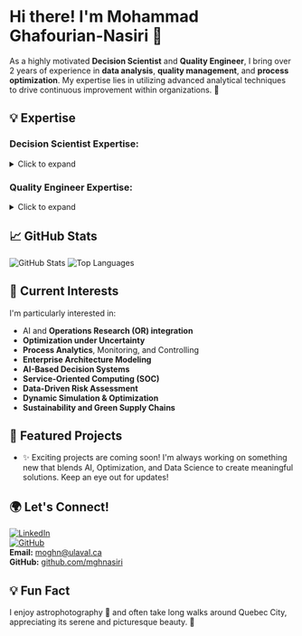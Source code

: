 # Hi there! I'm Mohammad Ghafourian-Nasiri 👋

As a highly motivated **Decision Scientist** and **Quality Engineer**, I bring over 2 years of experience in **data analysis**, **quality management**, and **process optimization**. My expertise lies in utilizing advanced analytical techniques to drive continuous improvement within organizations. 🚀



## 💡 Expertise

### Decision Scientist Expertise:
<details>
  <summary>Click to expand</summary>
  
- **Data Analysis:** Proficient in Descriptive, Exploratory, Predictive, Statistical, and Network Data Analysis.
- **Programming Skills:** Advanced knowledge in Python, R, and SQL, with practical experience in machine learning and deep learning frameworks like TensorFlow and Keras.
- **Model Development:** Expertise in developing classification and regression models using Scikit-Learn, manipulating data with Pandas and NumPy, and conducting scientific computing with SciPy.
- **Data Visualization:** Skilled in creating interactive data visualizations using Power BI.
- **Statistical Testing:** Proficient in hypothesis testing and A/B testing with SPSS, Minitab, and Excel.

</details>

### Quality Engineer Expertise:
<details>
  <summary>Click to expand</summary>

- **Quality Management:** Strong foundation in quality management, statistical quality control, and process optimization with hands-on experience in ISO 9001, TQM, EFQM, and Baldrige frameworks.
- **Reliability Analysis:** Conducting reliability analysis using techniques like FMEA, FTA, and RBD.
- **AI Integration:** Experience in integrating AI into quality processes, including predictive maintenance, anomaly detection, and adaptive control systems.
- **Analytical Tools:** Skilled in using SAS, Minitab, SPSS, and Excel for advanced statistical analysis.
- **Continuous Improvement:** Expertise in PDCA, 5 Why's, Benchmarking, and Poka-Yoke methodologies to drive improvement and ensure compliance with industry standards.

</details>

## 📈 GitHub Stats

![GitHub Stats](https://github-readme-stats.vercel.app/api?username=mghnasiri&show_icons=true&theme=radical)
![Top Languages](https://github-readme-stats.vercel.app/api/top-langs/?username=mghnasiri&layout=compact&theme=radical)

## 🔭 Current Interests

I'm particularly interested in:
- AI and **Operations Research (OR) integration**
- **Optimization under Uncertainty**
- **Process Analytics**, Monitoring, and Controlling
- **Enterprise Architecture Modeling**
- **AI-Based Decision Systems**
- **Service-Oriented Computing (SOC)**
- **Data-Driven Risk Assessment**
- **Dynamic Simulation & Optimization**
- **Sustainability and Green Supply Chains**

## 🚀 Featured Projects

- ✨ Exciting projects are coming soon! I'm always working on something new that blends AI, Optimization, and Data Science to create meaningful solutions. Keep an eye out for updates!

## 🌍 Let's Connect!

[![LinkedIn](https://img.shields.io/badge/LinkedIn-Mohammad%20Ghafourian-blue?logo=linkedin)](https://www.linkedin.com/in/mohammad-ghafourian-nasiri/)  
[![GitHub](https://img.shields.io/github/followers/mghnasiri?style=social)](https://github.com/mghnasiri)  
**Email:** moghn@ulaval.ca  
**GitHub:** [github.com/mghnasiri](https://github.com/mghnasiri)

## 💡 Fun Fact

I enjoy astrophotography 🌌 and often take long walks around Quebec City, appreciating its serene and picturesque beauty. 🌄
